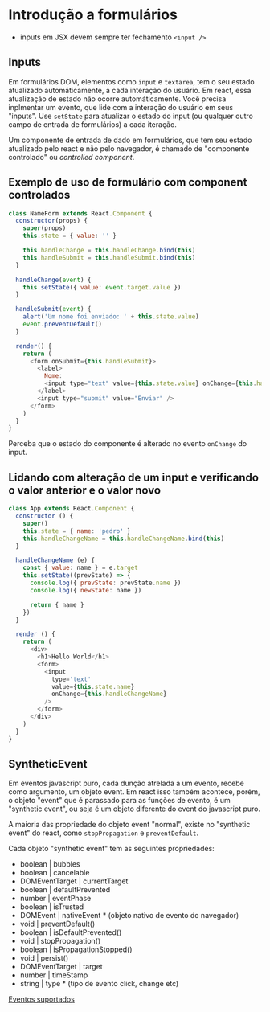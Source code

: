 # Introdução a formulários

- inputs em JSX devem sempre ter fechamento `<input />`

## Inputs

Em formulários DOM, elementos como `input` e `textarea`, tem o seu estado
atualizado automáticamente, a cada interação do usuário. Em react, essa
atualização de estado não ocorre automáticamente. Você precisa inplmentar
um evento, que lide com a interação do usuário em seus "inputs". Use
`setState` para atualizar o estado do input (ou qualquer outro campo de entrada 
de formulários) a cada iteração.

Um componente de entrada de dado em formulários, que tem seu estado atualizado
pelo react e não pelo navegador, é chamado de "componente controlado" ou 
*controlled component*.

## Exemplo de uso de formulário com component controlados

```js
class NameForm extends React.Component {
  constructor(props) {
    super(props)
    this.state = { value: '' }

    this.handleChange = this.handleChange.bind(this)
    this.handleSubmit = this.handleSubmit.bind(this)
  }

  handleChange(event) {
    this.setState({ value: event.target.value })
  }

  handleSubmit(event) {
    alert('Um nome foi enviado: ' + this.state.value)
    event.preventDefault()
  }

  render() {
    return (
      <form onSubmit={this.handleSubmit}>
        <label>
          Nome:
          <input type="text" value={this.state.value} onChange={this.handleChange} />
        </label>
        <input type="submit" value="Enviar" />
      </form>
    )
  }
}
```

Perceba que o estado do componente é alterado no evento `onChange` do input.

## Lidando com alteração de um input e verificando o valor anterior e o valor novo

```js
class App extends React.Component {
  constructor () {
    super()
    this.state = { name: 'pedro' }
    this.handleChangeName = this.handleChangeName.bind(this)
  }

  handleChangeName (e) {
    const { value: name } = e.target
    this.setState((prevState) => {
      console.log({ prevState: prevState.name })
      console.log({ newState: name })

      return { name }
    })
  }

  render () {
    return (
      <div>
        <h1>Hello World</h1>
        <form>
          <input
            type='text'
            value={this.state.name}
            onChange={this.handleChangeName}
          />
        </form>
      </div>
    )
  }
}
```

## SyntheticEvent

Em eventos javascript puro, cada dunção atrelada a um evento, recebe como argumento,
um objeto event. Em react isso também acontece, porém, o objeto "event" que é parassado
para as funções de evento, é um "synthetic event", ou seja é um objeto diferente do event do
javascript puro.

A maioria das propriedade do objeto event "normal", existe no "synthetic event" do react, como
`stopPropagation` e `preventDefault`.

Cada objeto "synthetic event" tem as seguintes propriedades:

- boolean | bubbles
- boolean | cancelable
- DOMEventTarget | currentTarget
- boolean | defaultPrevented
- number | eventPhase
- boolean | isTrusted
- DOMEvent | nativeEvent * (objeto nativo de evento do navegador)
- void | preventDefault()
- boolean | isDefaultPrevented()
- void | stopPropagation()
- boolean | isPropagationStopped()
- void | persist()
- DOMEventTarget | target
- number | timeStamp
- string | type * (tipo de evento click, change etc)

[Eventos suportados](https://pt-br.reactjs.org/docs/events.html#supported-events)


